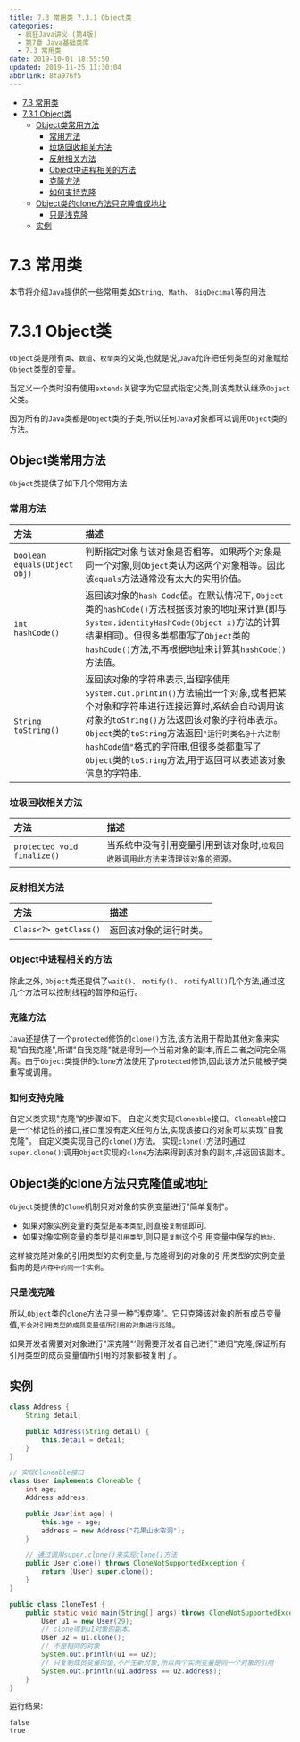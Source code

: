 ```yaml
---
title: 7.3 常用类 7.3.1 Object类
categories: 
  - 疯狂Java讲义 (第4版)
  - 第7章 Java基础类库
  - 7.3 常用类
date: 2019-10-01 18:55:50
updated: 2019-11-25 11:30:04
abbrlink: 8fa976f5
---
```

<div id='my_toc'>

- [7.3 常用类](/JavaReadingNotes/8fa976f5/#7-3-常用类)
- [7.3.1 Object类](/JavaReadingNotes/8fa976f5/#7-3-1-Object类)
    - [Object类常用方法](/JavaReadingNotes/8fa976f5/#Object类常用方法)
        - [常用方法](/JavaReadingNotes/8fa976f5/#常用方法)
        - [垃圾回收相关方法](/JavaReadingNotes/8fa976f5/#垃圾回收相关方法)
        - [反射相关方法](/JavaReadingNotes/8fa976f5/#反射相关方法)
        - [Object中进程相关的方法](/JavaReadingNotes/8fa976f5/#Object中进程相关的方法)
        - [克隆方法](/JavaReadingNotes/8fa976f5/#克隆方法)
        - [如何支持克隆](/JavaReadingNotes/8fa976f5/#如何支持克隆)
    - [Object类的clone方法只克隆值或地址](/JavaReadingNotes/8fa976f5/#Object类的clone方法只克隆值或地址)
        - [只是浅克隆](/JavaReadingNotes/8fa976f5/#只是浅克隆)
    - [实例](/JavaReadingNotes/8fa976f5/#实例)

</div>
<!--more-->
<script>if (navigator.platform.toLowerCase() == 'win32'){document.getElementById('my_toc').style.display = 'none';}</script>

<!--end-->
<!--SSTStart-->
# 7.3 常用类 #
本节将介绍`Java`提供的一些常用类,如`String`、`Math`、 `BigDecimal`等的用法
# 7.3.1 Object类 #
`Object`类是所有`类`、`数组`、`枚举类`的父类,也就是说,`Java`允许把任何类型的对象赋给`Object`类型的变量。

当定义一个类时没有使用`extends`关键字为它显式指定父类,则该类默认继承`Object`父类。

因为所有的`Java`类都是`Object`类的子类,所以任何`Java`对象都可以调用`Object`类的方法。
## Object类常用方法 ##
`Object`类提供了如下几个常用方法
### 常用方法 ###
|方法|描述|
|:---|:---|
|`boolean equals(Object obj)`|判断指定对象与该对象是否相等。如果两个对象是同一个对象,则`Object`类认为这两个对象相等。因此该`equals`方法通常没有太大的实用价值。|
|`int hashCode()`|返回该对象的`hash Code`值。在默认情况下, `Object`类的`hashCode()`方法根据该对象的地址来计算(即与`System.identityHashCode(Object x)`方法的计算结果相同)。但很多类都重写了`Object`类的`hashCode()`方法,不再根据地址来计算其`hashCode()`方法值。|
|`String toString()`|返回该对象的字符串表示,当程序使用`System.out.printIn()`方法输出一个对象,或者把某个对象和字符串进行连接运算时,系统会自动调用该对象的`toString()`方法返回该对象的字符串表示。 `Object`类的`toString`方法返回`"运行时类名@十六进制hashCode值"`格式的字符串,但很多类都重写了`Object`类的`toString`方法,用于返回可以表述该对象信息的字符串.|
### 垃圾回收相关方法 ###
|方法|描述|
|:---|:---|
|`protected void finalize()`|当系统中没有引用变量引用到该对象时,`垃圾回收器调用此方法来清理该对象的资源`。|
### 反射相关方法 ###
|方法|描述|
|:---|:---|
|`Class<?> getClass()`|返回该对象的运行时类。|

### Object中进程相关的方法 ###
除此之外, `Object`类还提供了`wait()`、 `notify()`、 `notifyAll()`几个方法,通过这几个方法可以控制线程的暂停和运行。

### 克隆方法 ###
`Java`还提供了一个`protected`修饰的`clone()`方法,该方法用于帮助其他对象来实现"自我克隆",所谓"自我克隆"就是得到一个当前对象的副本,而且二者之间完全隔离。由于`Object`类提供的`clone`方法使用了`protected`修饰,因此该方法只能被子类重写或调用。
### 如何支持克隆 ###
自定义类实现"克隆"的步骤如下。
自定义类实现`Cloneable`接口。`Cloneable`接口是一个标记性的接口,接口里没有定义任何方法,实现该接口的对象可以实现"自我克隆"。
自定义类实现自己的`clone()`方法。
实现`clone()`方法时通过`super.clone()`;调用`Object`实现的`clone`方法来得到该对象的副本,并返回该副本。

## Object类的clone方法只克隆值或地址 ##
`Object`类提供的`Clone`机制只对对象的实例变量进行"简单复制"。
- 如果对象实例变量的类型是`基本类型`,则直接`复制值`即可.
- 如果对象实例变量的类型是`引用类型`,则只是`复制`这个引用变量中保存的`地址`.

这样被克隆对象的引用类型的实例变量,与克隆得到的对象的引用类型的实例变量指向的是`内存中的同一个实例`。
### 只是浅克隆 ###
所以,`Object`类的`clone`方法只是一种"浅克隆"。它只克隆该对象的所有成员变量值,`不会对引用类型的成员变量值所引用的对象进行克隆`。

如果开发者需要对对象进行"深克隆"’则需要开发者自己进行"递归"克隆,保证所有引用类型的成员变量值所引用的对象都被复制了。
<!--SSTStop-->
## 实例 ##
```java
class Address {
	String detail;

	public Address(String detail) {
		this.detail = detail;
	}
}

// 实现Cloneable接口
class User implements Cloneable {
	int age;
	Address address;

	public User(int age) {
		this.age = age;
		address = new Address("花果山水帘洞");
	}

	// 通过调用super.clone()来实现clone()方法
	public User clone() throws CloneNotSupportedException {
		return (User) super.clone();
	}
}

public class CloneTest {
	public static void main(String[] args) throws CloneNotSupportedException {
		User u1 = new User(29);
		// clone得到u1对象的副本。
		User u2 = u1.clone();
		// 不是相同的对象
		System.out.println(u1 == u2);
		// 只复制成员变量的值,不产生新对象,所以两个实例变量是同一个对象的引用
		System.out.println(u1.address == u2.address);
	}
}
```
运行结果:
```
false
true
```

